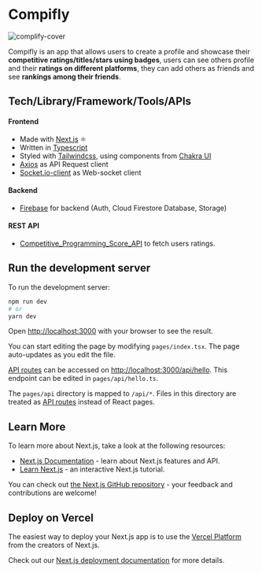 # Compifly
![complify-cover](https://user-images.githubusercontent.com/58589519/182483686-bc46ea7a-418e-461d-80d8-7364593ef8f7.jpg)

Compifly is an app that allows users to create a profile and showcase their **competitive ratings/titles/stars using badges**, users can see others profile and their **ratings on different platforms**, they can add others as friends and see **rankings among their friends**.

## Tech/Library/Framework/Tools/APIs
#### Frontend
- Made with [Next.js](https://nextjs.org/) ⚛️
- Written in [Typescript](https://www.typescriptlang.org/)
- Styled with [Tailwindcss](https://tailwindcss.com/), using components from [Chakra UI](https://chakra-ui.com/)
- [Axios](https://www.npmjs.com/package/axios) as API Request client
- [Socket.io-client](https://www.npmjs.com/package/socket.io-client) as Web-socket client

#### Backend
- [Firebase](https://firebase.google.com/) for backend (Auth, Cloud Firestore Database, Storage)

#### REST API
- [Competitive_Programming_Score_API](https://github.com/Abhijeet-AR/Competitive_Programming_Score_API) to fetch users ratings.


## Run the development server

To run the development server:

```bash
npm run dev
# or
yarn dev
```

Open [http://localhost:3000](http://localhost:3000) with your browser to see the result.

You can start editing the page by modifying `pages/index.tsx`. The page auto-updates as you edit the file.

[API routes](https://nextjs.org/docs/api-routes/introduction) can be accessed on [http://localhost:3000/api/hello](http://localhost:3000/api/hello). This endpoint can be edited in `pages/api/hello.ts`.

The `pages/api` directory is mapped to `/api/*`. Files in this directory are treated as [API routes](https://nextjs.org/docs/api-routes/introduction) instead of React pages.

## Learn More

To learn more about Next.js, take a look at the following resources:

- [Next.js Documentation](https://nextjs.org/docs) - learn about Next.js features and API.
- [Learn Next.js](https://nextjs.org/learn) - an interactive Next.js tutorial.

You can check out [the Next.js GitHub repository](https://github.com/vercel/next.js/) - your feedback and contributions are welcome!

## Deploy on Vercel

The easiest way to deploy your Next.js app is to use the [Vercel Platform](https://vercel.com/new?utm_medium=default-template&filter=next.js&utm_source=create-next-app&utm_campaign=create-next-app-readme) from the creators of Next.js.

Check out our [Next.js deployment documentation](https://nextjs.org/docs/deployment) for more details.

